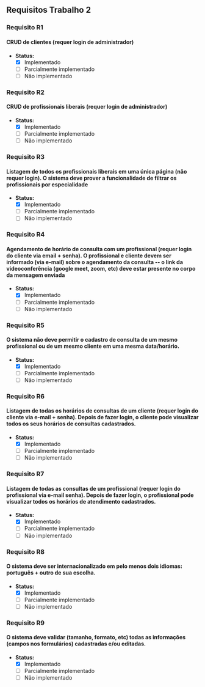 ## Requisitos Trabalho 2

### Requisito R1

#### CRUD de clientes (requer login de administrador)

- **Status:**
  - [x] Implementado
  - [ ] Parcialmente implementado
  - [ ] Não implementado

### Requisito R2

#### CRUD de profissionais liberais (requer login de administrador)

- **Status:**
  - [x] Implementado
  - [ ] Parcialmente implementado 
  - [ ] Não implementado

### Requisito R3

#### Listagem de todos os profissionais liberais em uma única página (não requer login). O sistema deve prover a funcionalidade de filtrar os profissionais por especialidade

- **Status:**
  - [x] Implementado
  - [ ] Parcialmente implementado 
  - [ ] Não implementado

### Requisito R4

#### Agendamento de horário de consulta com um profissional (requer login do cliente via email + senha). O profissional e cliente devem ser informado (via e-mail) sobre o agendamento da consulta -- o link da videoconferência (google meet, zoom, etc) deve estar presente no corpo da mensagem enviada

- **Status:**
  - [x] Implementado
  - [ ] Parcialmente implementado
  - [ ] Não implementado

### Requisito R5

#### O sistema não deve permitir o cadastro de consulta de um mesmo profissional ou de um mesmo cliente em uma mesma data/horário.

- **Status:**
  - [x] Implementado
  - [ ] Parcialmente implementado
  - [ ] Não implementado

### Requisito R6

#### Listagem de todas os horários de consultas de um cliente (requer login do cliente via e-mail + senha). Depois de fazer login, o cliente pode visualizar todos os seus horários de consultas cadastrados.

- **Status:**
  - [x] Implementado
  - [ ] Parcialmente implementado
  - [ ] Não implementado

### Requisito R7

#### Listagem de todas as consultas de um profissional (requer login do profissional via e-mail senha). Depois de fazer login, o profissional pode visualizar todos os horários de atendimento cadastrados.

- **Status:**
  - [x] Implementado
  - [ ] Parcialmente implementado
  - [ ] Não implementado

### Requisito R8

#### O sistema deve ser internacionalizado em pelo menos dois idiomas: português + outro de sua escolha.

- **Status:**
  - [X] Implementado
  - [ ] Parcialmente implementado
  - [ ] Não implementado

### Requisito R9

#### O sistema deve validar (tamanho, formato, etc) todas as informações (campos nos formulários) cadastradas e/ou editadas.

- **Status:**
  - [X] Implementado
  - [ ] Parcialmente implementado
  - [ ] Não implementado
